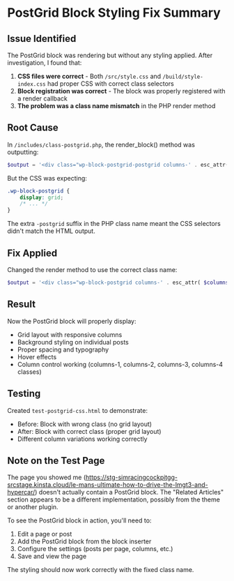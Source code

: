# PostGrid Block Styling Fix Summary

## Issue Identified

The PostGrid block was rendering but without any styling applied. After investigation, I found that:

1. **CSS files were correct** - Both `/src/style.css` and `/build/style-index.css` had proper CSS with correct class selectors
2. **Block registration was correct** - The block was properly registered with a render callback
3. **The problem was a class name mismatch** in the PHP render method

## Root Cause

In `/includes/class-postgrid.php`, the render_block() method was outputting:
```php
$output = '<div class="wp-block-postgrid-postgrid columns-' . esc_attr( $columns ) . '">';
```

But the CSS was expecting:
```css
.wp-block-postgrid {
    display: grid;
    /* ... */
}
```

The extra `-postgrid` suffix in the PHP class name meant the CSS selectors didn't match the HTML output.

## Fix Applied

Changed the render method to use the correct class name:
```php
$output = '<div class="wp-block-postgrid columns-' . esc_attr( $columns ) . '">';
```

## Result

Now the PostGrid block will properly display:
- Grid layout with responsive columns
- Background styling on individual posts
- Proper spacing and typography
- Hover effects
- Column control working (columns-1, columns-2, columns-3, columns-4 classes)

## Testing

Created `test-postgrid-css.html` to demonstrate:
- Before: Block with wrong class (no grid layout)
- After: Block with correct class (proper grid layout)
- Different column variations working correctly

## Note on the Test Page

The page you showed me (https://stg-simracingcockpitgg-srcstage.kinsta.cloud/le-mans-ultimate-how-to-drive-the-lmgt3-and-hypercar/) doesn't actually contain a PostGrid block. The "Related Articles" section appears to be a different implementation, possibly from the theme or another plugin.

To see the PostGrid block in action, you'll need to:
1. Edit a page or post
2. Add the PostGrid block from the block inserter
3. Configure the settings (posts per page, columns, etc.)
4. Save and view the page

The styling should now work correctly with the fixed class name.